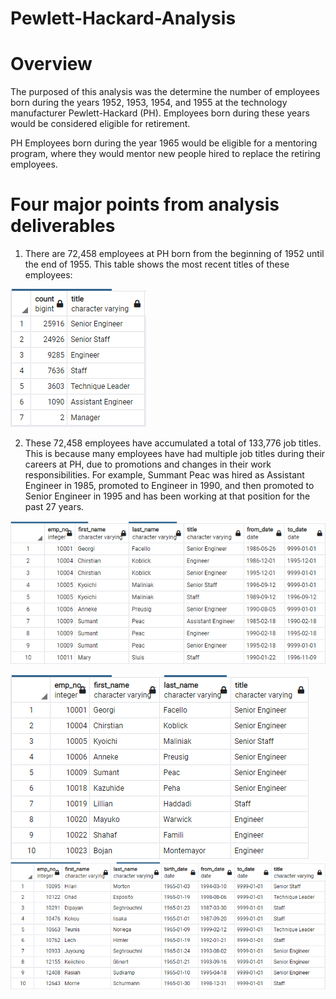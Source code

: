 # Pewlett-Hackard-Analysis

# Overview

The purposed of this analysis was the determine the number of employees born during the years 1952, 1953, 1954, and 1955 at the technology manufacturer Pewlett-Hackard (PH). Employees born during these years would be considered eligible for retirement.

PH Employees born during the year 1965 would be eligible for a mentoring program, where they would mentor new people hired to replace the retiring employees.

# Four major points from analysis deliverables

1) There are 72,458 employees at PH born from the beginning of 1952 until the end of 1955. This table shows the most recent titles of these employees:

![Retiring-Titles](Retiring-Titles.png)

2) These 72,458 employees have accumulated a total of 133,776 job titles. This is because many employees have had multiple job titles during their careers at PH, due to promotions and changes in their work responsibilities. For example, Summant Peac was hired as Assistant Engineer in 1985, promoted to Engineer in 1990, and then promoted to Senior Engineer in 1995 and has been working at that position for the past 27 years.

![Retirement-Titles](Retirement-Titles.png) 

![Unique-Titles](Unique-Titles.png)
![Mentorship-Eligibility](Mentorship-Eligibility.png)

